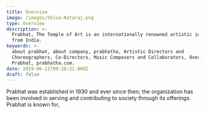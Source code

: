 ```yaml
---
title: Overview
image: /images/Shiva-Nataraj.png
type: Overview
description: >-
  Prabhat, The Temple of Art is an internationally renowned artistic institution
  from India.
keywords: >-
  about prabhat, about company, prabhatha, Artistic Directors and
  Choreographers, Co-Directors, Music Composers and Collaborators, Overview-
  Prabhat, prabhatha.com.
date: 2019-06-21T09:28:21.000Z
draft: false
---
```



Prabhat was established in 1930 and ever since then; the organization has been involved in serving and contributing to society through its offerings. Prabhat is known for,

<!-- - [Prabhat Auditoriums](https://www.prabhathauditoriums.com)
- [Prabhat Sound Studio](http://www.prabhathstudios.com/)
- [Prabhat Lighting and Sound System](http://www.prabhathstage.com/)
- [Prabhath Event Managers](http://artoholic.co.in/) -->
